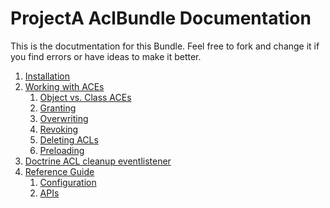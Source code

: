 # ProjectA AclBundle Documentation

This is the docutmentation for this Bundle. Feel free to fork and change it if you find errors or have ideas to make it better.

1. [Installation](installation.md)
2. [Working with ACEs](working_with_aces.md)
    1. [Object vs. Class ACEs](working_with_aces.md)
    2. [Granting](working_with_aces.md)
    3. [Overwriting](working_with_aces.md)
    4. [Revoking](working_with_aces.md)
    5. [Deleting ACLs](working_with_aces.md)
    6. [Preloading](working_with_aces.md)
4. [Doctrine ACL cleanup eventlistener](doctrine_acl_cleanup_eventlistener.md)
5. [Reference Guide](reference_guide.md)
    1. [Configuration](reference_guide.md#configuration)
    2. [APIs]()

